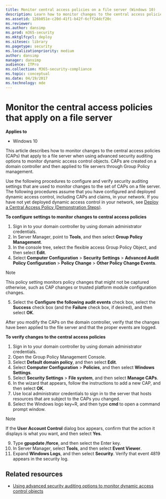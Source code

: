 ```yaml
---
title: Monitor central access policies on a file server (Windows 10)
description: Learn how to monitor changes to the central access policies that apply to a file server when using advanced security auditing options.
ms.assetid: 126b051e-c20d-41f1-b42f-6cff24dcf20c
ms.reviewer: 
ms.author: dansimp
ms.prod: m365-security
ms.mktglfcycl: deploy
ms.sitesec: library
ms.pagetype: security
ms.localizationpriority: medium
author: dansimp
manager: dansimp
audience: ITPro
ms.collection: M365-security-compliance
ms.topic: conceptual
ms.date: 04/19/2017
ms.technology: mde
---
```


# Monitor the central access policies that apply on a file server

**Applies to**
-   Windows 10

This article describes how to monitor changes to the central access policies (CAPs) that apply to a file server when using advanced security auditing options to monitor dynamic access control objects. CAPs are created on a domain controller and then applied to file servers through Group Policy management.

Use the following procedures to configure and verify security auditing settings that are used to monitor changes to the set of CAPs on a file server. The following procedures assume that you have configured and deployed dynamic access control, including CAPs and claims, in your network. If you have not yet deployed dynamic access control in your network, see [Deploy a Central Access Policy (Demonstration Steps)](/windows-server/identity/solution-guides/deploy-a-central-access-policy--demonstration-steps-).

**To configure settings to monitor changes to central access policies**

1.  Sign in to your domain controller by using domain administrator credentials.
2.  In Server Manager, point to **Tools**, and then select **Group Policy Management**.
3.  In the console tree, select the flexible access Group Policy Object, and then select **Edit**.
4.  Select **Computer Configuration** > **Security Settings** > **Advanced Audit Policy Configuration** > **Policy Change** > **Other Policy Change Events**.

   > [!NOTE] 
   > This policy setting monitors policy changes that might not be captured otherwise, such as CAP changes or trusted platform module configuration changes.
     
5.  Select the **Configure the following audit events** check box, select the **Success** check box (and the **Failure** check box, if desired), and then select **OK**.

After you modify the CAPs on the domain controller, verify that the changes have been applied to the file server and that the proper events are logged.

**To verify changes to the central access policies**

1.  Sign in to your domain controller by using domain administrator credentials.
2.  Open the Group Policy Management Console.
3.  Select **Default domain policy**, and then select **Edit**.
4.  Select **Computer Configuration** > **Policies**, and then select **Windows Settings**.
5.  Select **Security Settings** > **File system**, and then select **Manage CAPs**.
6.  In the wizard that appears, follow the instructions to add a new CAP, and then select **OK**.
7.  Use local administrator credentials to sign in to the server that hosts resources that are subject to the CAPs you changed.
8.  Select the Windows logo key+R, and then type **cmd** to open a command prompt window.

   > [!NOTE]
   > If the **User Account Control** dialog box appears, confirm that the action it displays is what you want, and then select **Yes**.
     
9.  Type **gpupdate /force**, and then select the Enter key.
10. In Server Manager, select **Tools**, and then select **Event Viewer**.
11. Expand **Windows Logs**, and then select **Security**. Verify that event 4819 appears in the security log.

## Related resources

- [Using advanced security auditing options to monitor dynamic access control objects](using-advanced-security-auditing-options-to-monitor-dynamic-access-control-objects.md)